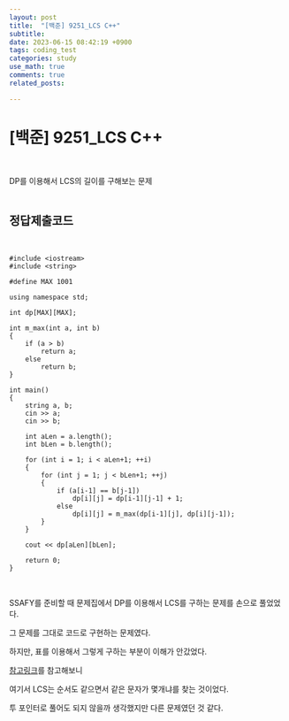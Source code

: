 ```yaml
---
layout: post
title:  "[백준] 9251_LCS C++"
subtitle:   
date: 2023-06-15 08:42:19 +0900
tags: coding_test
categories: study
use_math: true
comments: true
related_posts:

---
```


# [백준] 9251_LCS C++<br/>
<br/>

DP를 이용해서 LCS의 길이를 구해보는 문제<br/>
<br/>

## 정답제출코드<br/>
<br/>

```
#include <iostream>
#include <string>

#define MAX 1001

using namespace std;

int dp[MAX][MAX];

int m_max(int a, int b)
{
    if (a > b)
        return a;
    else
        return b;
}

int main()
{
    string a, b;
    cin >> a;
    cin >> b;

    int aLen = a.length();
    int bLen = b.length();

    for (int i = 1; i < aLen+1; ++i)
    {
        for (int j = 1; j < bLen+1; ++j)
        {
            if (a[i-1] == b[j-1])
                dp[i][j] = dp[i-1][j-1] + 1;
            else
                dp[i][j] = m_max(dp[i-1][j], dp[i][j-1]);   
        }
    }

    cout << dp[aLen][bLen];

    return 0;
}
```
<br/>

SSAFY를 준비할 때 문제집에서 DP를 이용해서 LCS를 구하는 문제를 손으로 풀었었다.<br/>

그 문제를 그대로 코드로 구현하는 문제였다.<br/>

하지만, 표를 이용해서 그렇게 구하는 부분이 이해가 안갔었다.<br/>

[참고링크](https://myjamong.tistory.com/317)를 참고해보니<br/>

여기서 LCS는 순서도 같으면서 같은 문자가 몇개냐를 찾는 것이었다.<br/>

투 포인터로 풀어도 되지 않을까 생각했지만 다른 문제였던 것 같다.<br/>